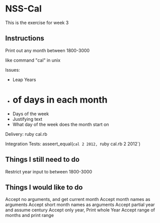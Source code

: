 NSS-Cal
===============

This is the exercise for week 3

Instructions
-----------

Print out any month between 1800-3000

like command "cal" in unix

Issues:
- Leap Years
- # of days in each month
- Days of the week
- Justifying text
- What day of the week does the month start on

Delivery:
ruby cal.rb <month> <year>

Integration Tests:
asseert_equal(`cal 2 2012, `ruby cal.rb 2 2012`)


Things I still need to do
-------------------------

Restrict year input to between 1800-3000


Things I would like to do
-------------------------

Accept no arguments, and get current month
Accept month names as arguments
Accept short month names as arguments
Accept partial year and assume century
Accept only year, Print whole Year
Accept range of months and print range